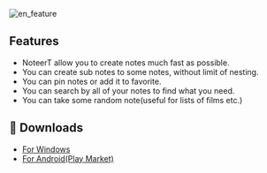 ![en_feature](https://user-images.githubusercontent.com/13313453/225847910-0b3dd79c-d393-4f4c-9815-672b912b5a93.png)


## Features

- NoteerT allow you to create notes much fast as possible.
- You can create sub notes to some notes, without limit of nesting.
- You can pin notes or add it to favorite.
- You can search by all of your notes to find what you need.
- You can take some random note(useful for lists of films etc.)

## 🔗 Downloads
- [For Windows](https://github.com/olehhhm/NoteerT/releases/download/v0.3.0/NoteerT.exe)
- [For Android(Play Market)](https://play.google.com/store/apps/details?id=com.mnk.noteert&pli=1)
